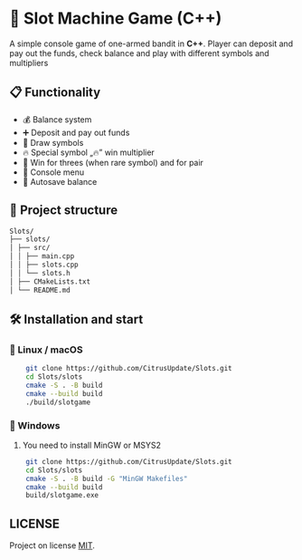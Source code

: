 # 🎰 Slot Machine Game (C++)

A simple console game of one-armed bandit in **C++**.
Player can deposit and pay out the funds, check balance and play with different symbols and multipliers

## 📋 Functionality
- 💰 Balance system
- ➕ Deposit and pay out funds
- 🎲 Draw symbols
- 🔥 Special symbol „🔥” win multiplier
- 💎 Win for threes (when rare symbol) and for pair
- 📝 Console menu
- 📂 Autosave balance

## 📂 Project structure
```bash
Slots/
├── slots/
│ ├── src/
│ │ ├── main.cpp
│ │ ├── slots.cpp
│ │ └── slots.h
│ ├── CMakeLists.txt
│ └── README.md
```
## 🛠️ Installation and start

### 🔹 Linux / macOS
```bash
    git clone https://github.com/CitrusUpdate/Slots.git
    cd Slots/slots
    cmake -S . -B build
    cmake --build build
    ./build/slotgame
```
### 🔹 Windows
1. You need to install MinGW or MSYS2
```bash
    git clone https://github.com/CitrusUpdate/Slots.git
    cd Slots/slots
    cmake -S . -B build -G "MinGW Makefiles"
    cmake --build build
    build/slotgame.exe
```

## LICENSE
Project on license [MIT](LICENSE).